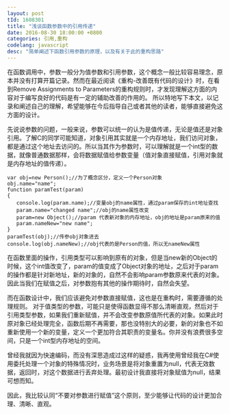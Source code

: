 ```yaml
---
layout: post
tId: 1608301
title: "浅谈函数参数中的引用传递"
date: 2016-08-30 18:00:00 +0800
categories: 引用,重构
codelang: javascript
desc: "简单阐述下函数引用参数的原理，以及有关于此的重构思路"
---
```

在函数调用中，参数一般分为值参数和引用参数，这个概念一般比较容易理念，原本并没有打算开篇记录。然而在最近阅读《重构-改善既有代码的设计》时，在看到Remove Assignments to Parameters的重构规则时，才发现理解这方面的内容对于编写良好的代码是有一定的辅助改善的作用的。
所以特地写下本文，以记录和阐述自己的理解，希望能够在今后指导自己或者其他的读者，能够直接避免这方面的设计。

先说说参数的问题，一般来说，参数可以统一的认为是值传递，无论是值还是对象引用。了解C的同学可能知道，对象引用其实就是一个内存地址，我们访问对象，都是通过这个地址去访问的。所以当其作为参数时，可以理解就是一个int型的数据，就像普通数据那样，会将数据赋值给参数变量（值对象直接赋值，引用对象就是内存地址的值传递）。

```
var obj=new Person();//为了概念区分，定义一个Person对象
obj.name="name";
function paramTest(param)
{
   console.log(param.name);//变量obj的name属性，通过param保存的int地址查找
   param.name="changed name";//obj的name属性改变
   param=new Object();//param 代表新对象的内存地址，obj的地址是param原来的值
   param.nameNew="new name";
}
paramTest(obj);//传参obj对象进去
console.log(obj.nameNew);//obj代表的是Person的值，所以无nameNew属性
```

在函数里面的操作，引用类型可以影响到原有的对象，但是当new新的Object的时候，这个int值改变了，param的值变成了Object对象的地址，之后对于param的操作都是针对新地址，新的对象的，自然不会影响param参数原来代表的对象。
因此当我们在赋值之后，对参数抱有其他的操作期待时，自然会失望。

而在函数设计中，我们应该避免对参数直接赋值，这也是在重构时，需要遵循的处理规则。
对于值类型的参数，可能只是使得函数显得不那么清晰直观，然后对于引用类型参数，如果我们重新赋值，并不会改变参数原值所代表的对象。如果此时原对象已经处理完全，函数后期不再需要，那也没特别大的必要，新的对象也不如重新使用一个新的变量，定义一个更加符合其职责的变量名。你并没有浪费很多空间，只是一个int型内存地址的空间。

曾经我就因为快速编码，而没有深思造成过这样的疑惑，我再使用曾经我在C#使用委托处理一个对象的特殊情况时，业务场景是将对象重置为null，代表无效数据，返回时，对这个数据进行丢弃处理。最初设计我直接将对象赋值为null，结果可想而知。

因此，我比较认同“不要对参数进行赋值”这个原则，至少能够让代码的设计更加合理、清晰、直观。

